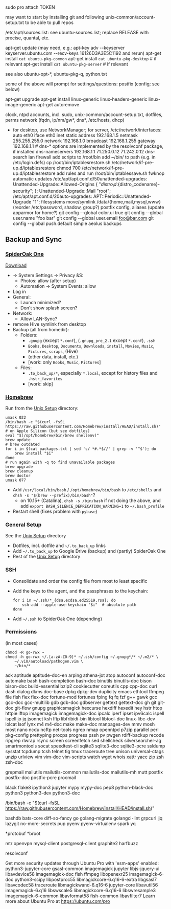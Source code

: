#

sudo pro attach TOKEN

may want to start by installing git and following
unix-common/account-setup.txt to be able to pull repos

/etc/apt/sources.list:
  see ubuntu-sources.list; replace RELEASE with precise, quantal, etc.

apt-get update
(may need, e.g.:
  apt-key adv --keyserver keyserver.ubuntu.com --recv-keys 16126D3A3E5C1192
and rerun)
apt-get install `cat ubuntu-pkg-common`
apt-get install `cat ubuntu-pkg-desktop`  # if relevant
apt-get install `cat ubuntu-pkg-server`  # if relevant

see also ubuntu-opt-*, ubuntu-pkg-q, python.txt

some of the above will prompt for settings/questions:
  postfix (config; see below)

apt-get upgrade
apt-get install linux-generic linux-headers-generic linux-image-generic
apt-get autoremove

clock, ntpd
accounts, incl. sudo, unix-common/account-setup.txt, dotfiles, perms
network (fqdn, ip/nm/gw*, dns*, /etc/hosts, dhcp)
  * for desktop, use NetworkManager; for server, /etc/network/interfaces:
    auto eth0
    iface eth0 inet static
        address 192.168.1.5
        netmask 255.255.255.0
        network 192.168.1.0
        broadcast 192.168.1.255
        gateway 192.168.1.1
        # dns-* options are implemented by the resolvconf package, if installed
        dns-nameservers 192.168.1.1 71.250.0.12 71.242.0.12
        dns-search lan
firewall
  add scripts to /root/bin
  add ~/bin/ to path (e.g. in /etc/login.defs)
  cp /root/bin/iptablesrestore.sh /etc/network/if-pre-up.d/iptablesrestore
  chmod 700 /etc/network/if-pre-up.d/iptablesrestore
  add rules and run /root/bin/iptablessave.sh
fwknop
automatic updates
  /etc/apt/apt.conf.d/50unattended-upgrades:
    Unattended-Upgrade::Allowed-Origins {
            "${distro_id}:${distro_codename}-security";
    };
    Unattended-Upgrade::Mail "root";
  /etc/apt/apt.conf.d/20auto-upgrades:
    APT::Periodic::Unattended-Upgrade "1";
filesystems
move/symlink /data/{home,mail,mysql,www}
(reorder /etc/password, shadow, group?)
postfix config, aliases
(update apparmor for home?)
git config --global color.ui true
git config --global user.name "foo bar"
git config --global user.email foo@bar.com
git config --global push.default simple
aeolus backups

## Backup and Sync

### [SpiderOak One][spideroak-one]

[Download][spideroak-one-dl]

* -> System Settings -> Privacy &S:
    * Photos: allow (after setup)
    * Automation -> System Events: allow
* Log in
* General:
    * Launch minimized?
    * Don't show splash screen?
* Network:
    * Allow LAN-Sync?
* remove Hive symlink from desktop
* Backup (all from homedir):
    * Folders:
        * `.gnupg` (except `*.conf`), (`.gnupg_pre_2.1` except `*.conf`),
          `.ssh`
        * `Books`, `Desktop`, `Documents`, `Downloads`, `install`, `Movies`,
          `Music`, `Pictures`, `scraps`, (Hive)
        * (other data, install, etc.)
        * [work: only `Books`, `Music`, `Pictures`]
    * Files:
        * `.to_back_up/*`, especially `*.local`, except for history files and
          `.hstr_favorites`
        * [work: skip]

[spideroak-one]: https://spideroak.com/one/
[spideroak-one-dl]: https://spideroak.com/opendownload/

### [Homebrew][homebrew]

Run from the [Unix Setup][unix-setup] directory:

```shell
umask 022
/bin/bash -c "$(curl -fsSL https://raw.githubusercontent.com/Homebrew/install/HEAD/install.sh)"
# on Apple Silicon (but see dotfiles)
eval "$(/opt/homebrew/bin/brew shellenv)"
brew update
# brew outdated
for i in $(cat packages.txt | sed 's/ *#.*$//' | grep -v '^$'); do
    brew install "$i"
done
# run again with -q to find unavailable packages
brew upgrade
brew cleanup
brew doctor
umask 077
```

* Add `/usr/local/bin/bash` / `/opt/homebrew/bin/bash` to `/etc/shells` and
  `chsh -s "$(brew --prefix)/bin/bash"`?
    * on 10.15+ (Catalina), `chsh -s /bin/bash` if not doing the above, and add
      `export BASH_SILENCE_DEPRECATION_WARNING=1` to `~/.bash_profile`
* Restart shell (fixes problem with `pybase`)

[homebrew]: https://brew.sh/

### General Setup

See the [Unix Setup][unix-setup] directory

* Dotfiles, incl. dotfile and `~/.to_back_up` links
* Add `~/.to_back_up` to Google Drive (backup) and (partly) SpiderOak One
* Rest of the [Unix Setup][unix-setup] directory

### SSH

* Consolidate and order the config file from most to least specific
* Add the keys to the agent, and the passphrases to the keychain:

    ```shell
    for i in ~/.ssh/*_{dsa,ecdsa,ed25519,rsa}; do
        ssh-add --apple-use-keychain "$i"  # absolute path
    done
    ```

* Add `~/.ssh` to SpiderOak One (depending)

### Permissions

(in most cases)

```shell
chmod -R go-rwx ~
chmod -h go-rwx ~/.[a-zA-Z0-9]* ~/.ssh/config ~/.gnupg*/* ~/.m2/* \
    ~/.vim/autoload/pathogen.vim \
    ~/bin/*
```

[unix-setup]: ../unix-common/
[unix-account-setup]: ../unix-common/account-setup.psh

ack
aptitude
aptitude-doc-en
arping
athena-jot
atop
autoconf
autoconf-doc
automake
bash
bash-completion
bash-doc
binutils
binutils-doc
bison
bison-doc
build-essential
bzip2
cookiecutter
coreutils
cpp
cpp-doc
curl
dash
dialog
dkms
doc-base
dpkg
dpkg-dev
duplicity
emacs
ethtool
ffmpeg
file
fish
flex
flex-doc
fortune-mod
fortunes
fping
fq
fq
fzf
g++
gawk
gcc
gcc-doc
gcc-multilib
gdb
gdb-doc
gdbserver
gettext
gettext-doc
gh
git
git-doc
git-flow
gnupg
graphicsmagick
hexcurse
hexdiff
hexedit
hey
hstr
htop
httpie
iftop
imagemagick
imagemagick-doc
ipcalc
iperf
ipset
ipv6calc
ispell
ispell
jo
jq
jsonnet
ksh
lftp
libfribidi-bin
libtool
libtool-doc
linux-libc-dev
lolcat
lsof
lynx
m4
m4-doc
make
make-doc
manpages-dev
mmv
mosh
most
nano
ncdu
ncftp
net-tools
ngrep
nmap
openntpd
p7zip
parallel
perl
pkg-config
prettyping
procps
progress
pssh
pv
pwgen
rdiff-backup
recode
ripgrep
rlwrap
rsync
screen
screenfetch
sed
shellcheck
silversearcher-ag
smartmontools
socat
speedtest-cli
sqlite3
sqlite3-doc
sqlite3-pcre
ssldump
sysstat
tcpdump
tcsh
telnet
tig
tmux
traceroute
tree
unison
universal-ctags
unzip
urlview
vim
vim-doc
vim-scripts
watch
wget
whois
xattr
yacc
zip
zsh
zsh-doc

grepmail
mailutils
mailutils-common
mailutils-doc
mailutils-mh
mutt
postfix
postfix-doc
postfix-pcre
procmail

black
flake8
ipython3
jupyter
mypy
mypy-doc
pep8
python-black-doc
python3
python3-dev
python3-doc

/bin/bash -c "$(curl -fsSL https://raw.githubusercontent.com/Homebrew/install/HEAD/install.sh)"

bashdb
bats-core
diff-so-fancy
go
golang-migrate
golangci-lint
grpcurl
ijq
lazygit
no-more-secrets
pup
pyenv
pyenv-virtualenv
spark
yq

*protobuf
*broot

mtr
openvpn
mysql-client
postgresql-client
graphite2
harfbuzz

resolvconf

Get more security updates through Ubuntu Pro with 'esm-apps' enabled:
  python3-jupyter-core gsasl-common imagemagick jupyter libjs-jquery-ui
  libavdevice58 imagemagick-doc fish ffmpeg libopenexr25 imagemagick-6-doc
  python3-scipy libpostproc55 libmagickcore-6.q16-6-extra libgsasl7
  libavcodec58 traceroute libmagickwand-6.q16-6 jupyter-core libavutil56
  imagemagick-6.q16 libswscale5 libmagickcore-6.q16-6 libswresample3
  imagemagick-6-common libavformat58 fish-common libavfilter7
Learn more about Ubuntu Pro at https://ubuntu.com/pro
